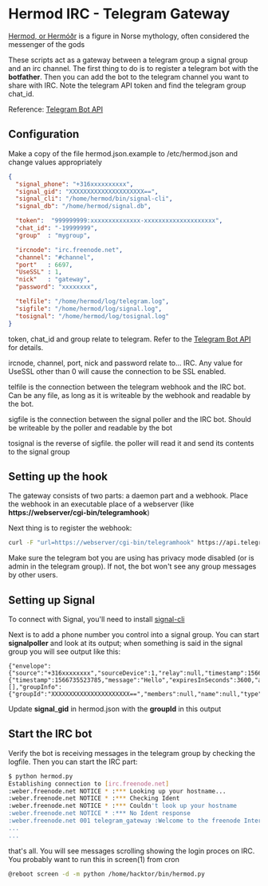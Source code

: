# Hermod IRC - Telegram Gateway

[Hermod, or Hermóðr](https://en.wikipedia.org/wiki/Herm%C3%B3%C3%B0r) is a figure in Norse mythology,
often considered the messenger of the gods

These scripts act as a gateway between a telegram group a signal group and an irc channel.
The first thing to do is to register a telegram bot with the **botfather**.
Then you can add the bot to the telegram channel you want to share with IRC.
Note the telegram API token and find the telegram group chat\_id.

Reference: [Telegram Bot API](https://core.telegram.org/bots/api "Bot API")

## Configuration

Make a copy of the file hermod.json.example to /etc/hermod.json and change values
appropriately
```json
{
  "signal_phone": "+316xxxxxxxxxx",
  "signal_gid": "XXXXXXXXXXXXXXXXXXXXX==",
  "signal_cli": "/home/hermod/bin/signal-cli",
  "signal_db": "/home/hermod/signal.db",

  "token":  "999999999:xxxxxxxxxxxxxx-xxxxxxxxxxxxxxxxxxxx",
  "chat_id": "-19999999",
  "group"  : "mygroup",

  "ircnode": "irc.freenode.net",
  "channel": "#channel",
  "port"   : 6697,
  "UseSSL" : 1,
  "nick"   : "gateway",
  "password": "xxxxxxxx",

  "telfile": "/home/hermod/log/telegram.log",
  "sigfile": "/home/hermod/log/signal.log",
  "tosignal": "/home/hermod/log/tosignal.log"
}
```
token, chat\_id and group relate to telegram. Refer to the [Telegram Bot API](https://core.telegram.org/bots/api)
for details. 

ircnode, channel, port, nick and password relate to... IRC. Any value for UseSSL other than 0 will cause the connection to be SSL enabled.

telfile is the connection between the telegram webhook and the IRC bot. Can be any file, as long as it is writeable by the webhook and readable by the bot.

sigfile is the connection between the signal poller and the IRC bot. Should be writeable by the poller and readable by the bot

tosignal is the reverse of sigfile. the poller will read it and send its contents to the signal group

## Setting up the hook

The gateway consists of two parts: a daemon part and a webhook. Place the
webhook in an executable place of a webserver (like **https://webserver/cgi-bin/telegramhook**)

Next thing is to register the webhook:

```bash
curl -F "url=https://webserver/cgi-bin/telegramhook" https://api.telegram.org/bot$TOKEN/setWebhook
```

Make sure the telegram bot you are using has privacy mode disabled (or is admin in the telegram group). If not, the bot won't see any group messages by other users.

## Setting up Signal

To connect with Signal, you'll need to install [signal-cli](https://github.com/AsamK/signal-cli)

Next is to add a phone number you control into a signal group. You can start **signalpoller** and 
look at its output; when something is said in the signal group you will see output like this:

```text
{"envelope":{"source":"+316xxxxxxxx","sourceDevice":1,"relay":null,"timestamp":1566735523785,"isReceipt":false,"dataMessage":{"timestamp":1566735523785,"message":"Hello","expiresInSeconds":3600,"attachments":[],"groupInfo":{"groupId":"XXXXXXXXXXXXXXXXXXXXXX==","members":null,"name":null,"type":"DELIVER"}},"syncMessage":null,"callMessage":null}}
```
Update **signal**\_**gid** in hermod.json  with the **groupId** in this output


## Start the IRC bot

Verify the bot is receiving messages in the telegram group by checking the logfile. Then you can start the IRC part:

```bash
$ python hermod.py 
Establishing connection to [irc.freenode.net]
:weber.freenode.net NOTICE * :*** Looking up your hostname...
:weber.freenode.net NOTICE * :*** Checking Ident
:weber.freenode.net NOTICE * :*** Couldn't look up your hostname
:weber.freenode.net NOTICE * :*** No Ident response
:weber.freenode.net 001 telegram_gateway :Welcome to the freenode Internet Relay Chat Network telegram_gateway
...
...

```
that's all. You will see messages scrolling showing the login proces on IRC. You probably want to run this in screen(1) from cron
```bash
@reboot screen -d -m python /home/hacktor/bin/hermod.py
```


